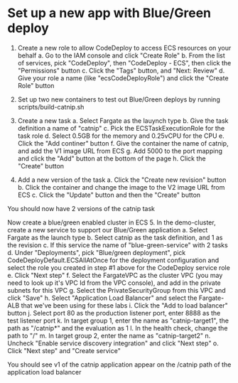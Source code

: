 # Set up a new app with Blue/Green deploy

1. Create a new role to allow CodeDeploy to access ECS resources on your behalf
  a. Go to the IAM console and click "Create Role"
  b. From the list of services, pick "CodeDeploy", then "CodeDeploy - ECS", then click the "Permissions" button
  c. Click the "Tags" button, and "Next: Review"
  d. Give your role a name (like "ecsCodeDeployRole") and click the "Create Role" button
  
2. Set up two new containers to test out Blue/Green deploys by running scripts/build-catnip.sh

3. Create a new task
  a. Select Fargate as the lauynch type
  b. Give the task definition a name of "catnip"
  c. Pick the ECSTaskExecutionRole for the task role
  d. Select 0.5GB for the memory and 0.25vCPU for the CPU
  e. Click the "Add continer" button
  f. Give the container the name of catnip, and add the V1 image URL from ECS
  g. Add 5000 to the port mapping and click the "Add" button at the bottom of the page
  h. Click the "Create" button

4. Add a new version of the task
  a. Click the "Create new revision" button
  b. Click the container and change the image to the V2 image URL from ECS
  c. Click the "Update" button and then the "Create" button

You should now have 2 versions of the catnip task
  
Now create a blue/green enabled cluster in ECS
5. In the demo-cluster, create a new service to support our Blue/Green application 
a. Select Fargate as the launch type
b. Select catnip as the task definition, and 1 as the revision 
c. If this service the name of "blue-green-service" with 2 tasks
d. Under "Deployments", pick "Blue/green deployment", pick CodeDeployDefault.ECSAllAtOnce for the deployment configuration and select the role you created in step #1 above for the CodeDeploy service role
e. Click "Next step"
f. Select the FargateVPC as the cluster VPC (you may need to look up it's VPC Id from the VPC console), and add in the private subnets for this VPC
g. Select the PrivateSecurityGroup from this VPC and click "Save"
h. Select "Application Load Balancer" and select the Fargate-ALB that we've been using for these labs
i. Click the "Add to load balancer" button
j. Select port 80 as the production listener port, enter 8888 as the test listener port
k. In target group 1, enter the name as "catnip-target1", the path as "/catnip*" and the evaluation as 1
l. In the health check, change the path to "/"
m. In target group 2, enter the name as "catnip-target2"
n. Uncheck "Enable service discovery integration" and click "Next step"
o. Click "Next step" and "Create service"
  
You should see v1 of the catnip application appear on the /catnip path of the application load balancer
